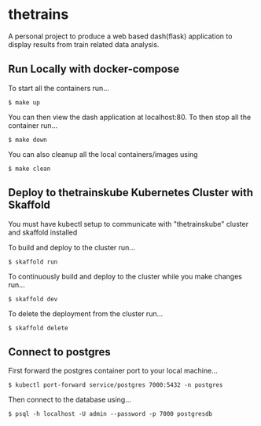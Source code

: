 # thetrains

A personal project to produce a web based dash(flask) application to display results from train related data analysis.

## Run Locally with docker-compose

To start all the containers run...

```
$ make up
```

You can then view the dash application at localhost:80. To then stop all the container run...

```
$ make down
```

You can also cleanup all the local containers/images using

```
$ make clean
```

## Deploy to thetrainskube Kubernetes Cluster with Skaffold

You must have kubectl setup to communicate with "thetrainskube" cluster and skaffold installed

To build and deploy to the cluster run...

```
$ skaffold run
```

To continuously build and deploy to the cluster while you make changes run...

```
$ skaffold dev
```

To delete the deployment from the cluster run...

```
$ skaffold delete
```

## Connect to postgres

First forward the postgres container port to your local machine...

```
$ kubectl port-forward service/postgres 7000:5432 -n postgres
```

Then connect to the database using...

```
$ psql -h localhost -U admin --password -p 7000 postgresdb
```